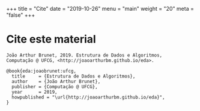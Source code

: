 +++
title = "Cite"
date = "2019-10-26"
menu = "main"
weight = "20"
meta = "false"
+++

# Cite este material

```
João Arthur Brunet, 2019. Estrutura de Dados e Algoritmos, 
Computação @ UFCG, <http://joaoarthurbm.github.io/eda>.
```

```
@book{eda:joaobrunet:ufcg,
  title     = {Estrutura de Dados e Algoritmos},
  author    = {João Arthur Brunet}, 
  publisher = {Computação @ UFCG},
  year      = 2019,
  howpublished = "\url{http://joaoarthurbm.github.io/eda}",
}
```
